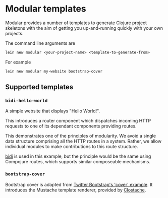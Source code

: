 # Modular templates

Modular provides a number of templates to generate Clojure project skeletons with the aim of getting you up-and-running quickly with your own projects.

The command line arguments are

```clojure
lein new modular <your-project-name> <template-to-generate-from>
```

For example

```clojure
lein new modular my-website bootstrap-cover
```

## Supported templates

### ```bidi-hello-world```

A simple website that displays "Hello World!".

This introduces a router component which dispatches incoming HTTP
requests to one of its dependant components providing routes.

This demonstrates one of the principles of modularity. We avoid a single data structure comprising all the HTTP routes in a system. Rather, we allow individual modules to make contributions to this route structure.

[bidi](https://github.com/juxt/bidi) is used in this example, but the
principle would be the same using Compojure routes, which supports
similar composeable mechanisms.

### ```bootstrap-cover```

Bootstrap cover is adapted from [Twitter Bootstrap's 'cover' example](http://getbootstrap.com/examples/cover/). It introduces the Mustache template renderer, provided by [Clostache](https://github.com/fhd/clostache).
